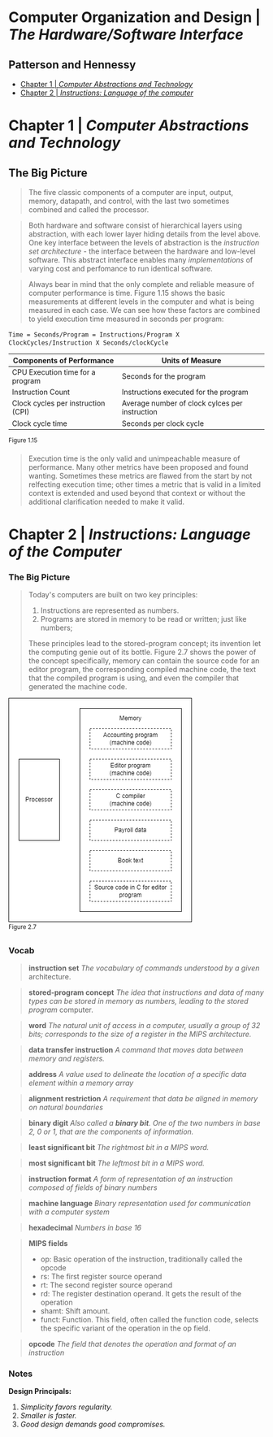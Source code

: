 # Computer Organization and Design | *The Hardware/Software Interface*
## Patterson and Hennessy
- [Chapter 1 | *Computer Abstractions and Technology*](#Chapter-1--Computer-Abstractions-and-Technology)
- [Chapter 2 | *Instructions: Language of the computer*](#Chapter-2--Instructions-Language-of-the-computer)


# Chapter 1 | *Computer Abstractions and Technology*
## The Big Picture
> The five classic components of a computer are input, output, memory, datapath, and control, with the last two sometimes combined and called the processor.


> Both hardware and software consist of hierarchical layers using abstraction, with each lower layer hiding details from the level above. One key interface between the levels of abstraction is the *instruction set architecture* - the interface between the hardware and low-level software. This abstract interface enables many *implementations* of varying cost and perfomance to run identical software.

> Always bear in mind that the only complete and reliable measure of computer performance is time. Figure 1.15 shows the basic measurements at different levels in the computer and what is being measured in each case. We can see how these factors are combined to yield execution time measured in seconds per program:
```
Time = Seconds/Program = Instructions/Program X ClockCycles/Instruction X Seconds/clockCycle
```
| Components of Performance | Units of Measure |
|---|---|
|CPU Execution time for a program|Seconds for the program|
|Instruction Count|Instructions executed for the program|
|Clock cycles per instruction (CPI)|Average number of clock cylces per instruction|
|Clock cycle time|Seconds per clock cycle|
<sup>Figure 1.15</sup>

> Execution time is the only valid and unimpeachable measure of performance. Many other metrics have been proposed and found wanting. Sometimes these metrics are flawed from the start by not relfecting execution time; other times a metric that is valid in a limited context is extended and used beyond that context or without the additional clarification needed to make it valid.

# Chapter 2 | *Instructions: Language of the Computer*

### The Big Picture
> Today's computers are built on two key principles:
>   1. Instructions are represented as numbers.
>   2. Programs are stored in memory to be read or written; just like numbers;
> 
> These principles lead to the stored-program concept; its invention let the computing genie out of its bottle. Figure 2.7 shows the power of the concept specifically, memory can contain the source code for an editor program, the corresponding compiled machine code, the text that the compiled program is using, and even the compiler that generated the machine code.

<img src='storedProgramExample.png' title='Figure 2.7 Stored Program Example'>
<br>
<sup>Figure 2.7</sup>

### Vocab
>**instruction set** *The vocabulary of commands understood by a given* architecture.

>**stored-program concept** *The idea that instructions and data of many types can be stored in memory as numbers, leading to the stored program* computer.

>**word** *The natural unit of access in a computer, usually a group of 32 bits; corresponds to the size of a register in the MIPS architecture.*

>**data transfer instruction** *A command that moves data between memory and registers.*

>**address** *A value used to delineate the location of a specific data element within a memory array*

>**alignment restriction** *A requirement that data be aligned in memory on natural boundaries*

>**binary digit** *Also called a **binary bit**. One of the two numbers in base 2, 0 or 1, that are the components of information.*

>**least significant bit** *The rightmost bit in a MIPS word.*

>**most significant bit** *The leftmost bit in a MIPS word.*

>**instruction format**  *A form of representation of an instruction composed of fields of binary numbers*

>**machine language** *Binary representation used for communication with a computer system*

>**hexadecimal** *Numbers in base 16*

>**MIPS fields**
> - op: Basic operation of the instruction, traditionally called the opcode
> - rs: The first register source operand
> - rt: The second register source operand
> - rd: The register destination operand. It gets the result of the operation
> - shamt: Shift amount.
> - funct: Function. This field, often called the function code, selects the specific variant of the operation in the op field.

>**opcode** *The field that denotes the operation and format of an instruction*

### Notes

**Design Principals:**
1. *Simplicity favors regularity.*
2. *Smaller is faster.*
3. *Good design demands good compromises.*


